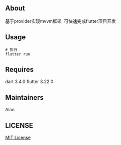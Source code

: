 ## About
基于provider实现mvvm框架, 可快速完成flutter项目开发

## Usage
```
# 执行
flutter run
```

## Requires
dart 3.4.0
flutter 3.22.0

## Maintainers
Alan

## LICENSE
[MIT License](https://github.com/joanbabyfet/flutter_mvvm/blob/master/LICENSE)